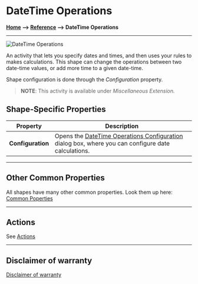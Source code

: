 # DateTime Operations

**[Home](/) --> [Reference](/ref) --> DateTime Operations**

---

![DateTime Operations](media/DatetimeOperations.png)

An activity that lets you specify dates and times, and then uses your rules to makes calculations. This shape can change the operations between two date-time values, or add more time to a given date-time.

Shape configuration is done through the *Configuration* property.

> **NOTE**: This activity is available under  *Miscellaneous Extension.*

## Shape-Specific Properties

| Property | Description |
| -------- | ----------- |
| **Configuration** | Opens the  [DateTime Operations Configuration](common/DateTimeOperationsConfiguration.md) dialog box, where you can configure date calculations. |

---

## Other Common Properties

All shapes have many other common properties. Look them up here: [Common Poperties](common/README.md)

---

## Actions

See [Actions](common/Actions.md)

---

## Disclaimer of warranty

[Disclaimer of warranty](../guides/common/DisclaimerOfWarranty.md)
